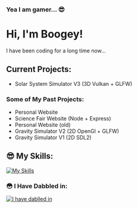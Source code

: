 ### Yea I am gamer... 😎

<!--
**BoogeyMan24/BoogeyMan24** is a ✨ _special_ ✨ repository because its `README.md` (this file) appears on your GitHub profile.

Here are some ideas to get you started:

- 🔭 I’m currently working on ...
- 🌱 I’m currently learning ...
- 👯 I’m looking to collaborate on ...
- 🤔 I’m looking for help with ...
- 💬 Ask me about ...
- 📫 How to reach me: ...
- 😄 Pronouns: ...
- ⚡ Fun fact: ...
-->
# Hi, I'm Boogey!
I have been coding for a long time now...

## Current Projects:
- Solar System Simulator V3 (3D Vulkan + GLFW)

### Some of My Past Projects:
- Personal Website
- Science Fair Website (Node + Express)
- Personal Website (old)
- Gravity Simulator V2 (2D OpenGl + GLFW)
- Gravity Simulator V1 (2D SDL2)



## 😎 My Skills:
[![My Skills](https://skillicons.dev/icons?i=cpp,cs,html,css,tailwind,js,ts,py,java,svelte,nodejs,nginx,npm,mongodb,discordjs,express,unity,git,github,idea,vscode,raspberrypi&perline=10)](https://skillicons.dev)
### 😳 I Have Dabbled in:
[![I have dablled in](https://skillicons.dev/icons?i=rust,kotlin&perline=10)](https://skillicons.dev)
